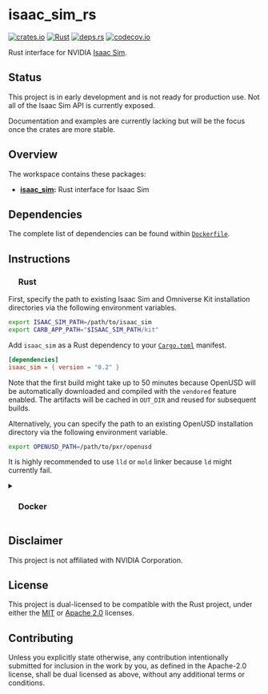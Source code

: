 # isaac_sim_rs

<p align="left">
  <a href="https://crates.io/crates/isaac_sim">                                        <img alt="crates.io"  src="https://img.shields.io/crates/v/isaac_sim.svg"></a>
  <!-- <a href="https://docs.rs/isaac_sim">                                                 <img alt="docs.rs"    src="https://docs.rs/isaac_sim/badge.svg"></a> -->
  <a href="https://github.com/AndrejOrsula/isaac_sim_rs/actions/workflows/rust.yml">   <img alt="Rust"       src="https://github.com/AndrejOrsula/isaac_sim_rs/actions/workflows/rust.yml/badge.svg"></a>
  <!-- <a href="https://github.com/AndrejOrsula/isaac_sim_rs/actions/workflows/docker.yml"> <img alt="Docker"     src="https://github.com/AndrejOrsula/isaac_sim_rs/actions/workflows/docker.yml/badge.svg"></a> -->
  <a href="https://deps.rs/repo/github/AndrejOrsula/isaac_sim_rs">                     <img alt="deps.rs"    src="https://deps.rs/repo/github/AndrejOrsula/isaac_sim_rs/status.svg"></a>
  <a href="https://codecov.io/gh/AndrejOrsula/isaac_sim_rs">                           <img alt="codecov.io" src="https://codecov.io/gh/AndrejOrsula/isaac_sim_rs/branch/main/graph/badge.svg"></a>
</p>

Rust interface for NVIDIA [Isaac Sim](https://developer.nvidia.com/isaac-sim).

## Status

This project is in early development and is not ready for production use. Not all of the Isaac Sim API is currently exposed.

Documentation and examples are currently lacking but will be the focus once the crates are more stable.

## Overview

The workspace contains these packages:

- **[isaac_sim](isaac_sim):** Rust interface for Isaac Sim

## Dependencies

The complete list of dependencies can be found within [`Dockerfile`](Dockerfile).

## Instructions

### <a href="#-rust"><img src="https://rustacean.net/assets/rustacean-flat-noshadow.svg" width="16" height="16"></a> Rust

First, specify the path to existing Isaac Sim and Omniverse Kit installation directories via the following environment variables.

```bash
export ISAAC_SIM_PATH=/path/to/isaac_sim
export CARB_APP_PATH="$ISAAC_SIM_PATH/kit"
```

Add `isaac_sim` as a Rust dependency to your [`Cargo.toml`](https://doc.rust-lang.org/cargo/reference/manifest.html) manifest.

```toml
[dependencies]
isaac_sim = { version = "0.2" }
```

Note that the first build might take up to 50 minutes because OpenUSD will be automatically downloaded and compiled with the `vendored` feature enabled. The artifacts will be cached in `OUT_DIR` and reused for subsequent builds.

Alternatively, you can specify the path to an existing OpenUSD installation directory via the following environment variable.

```bash
export OPENUSD_PATH=/path/to/pxr/openusd
```

It is highly recommended to use `lld` or `mold` linker because `ld` might currently fail.

<details>
<summary><h3><a href="#-docker"><img src="https://www.svgrepo.com/show/448221/docker.svg" width="16" height="16"></a> Docker</h3></summary>

> To install [Docker](https://docs.docker.com/get-docker) on your system, you can run [`.docker/host/install_docker.bash`](.docker/host/install_docker.bash) to configure Docker with NVIDIA GPU support.
>
> ```bash
> .docker/host/install_docker.bash
> ```

By running the Docker container, you are implicitly agreeing to the [NVIDIA Omniverse EULA](https://docs.omniverse.nvidia.com/platform/latest/common/NVIDIA_Omniverse_License_Agreement.html). If you do not agree to this license agreement, do not use this container.

#### Build Image

In order to pull the base [Isaac Sim](https://catalog.ngc.nvidia.com/orgs/nvidia/containers/isaac-sim) image from the [NGC registry](https://ngc.nvidia.com), you must first create an account and [generate an API key](https://ngc.nvidia.com/setup/api-key) in order to authenticate with the registry.

```bash
docker login nvcr.io
```

To build a new Docker image from [`Dockerfile`](Dockerfile), you can run [`.docker/build.bash`](.docker/build.bash) as shown below.

```bash
.docker/build.bash ${TAG:-latest} ${BUILD_ARGS}
```

#### Run Container

To run the Docker container, you can use [`.docker/run.bash`](.docker/run.bash) as shown below.

```bash
.docker/run.bash ${TAG:-latest} ${CMD}
```

#### Run Dev Container

To run the Docker container in a development mode (source code mounted as a volume), you can use [`.docker/dev.bash`](.docker/dev.bash) as shown below.

```bash
.docker/dev.bash ${TAG:-latest} ${CMD}
```

As an alternative, VS Code users familiar with [Dev Containers](https://code.visualstudio.com/docs/devcontainers/containers) can modify the included [`.devcontainer/devcontainer.json`](.devcontainer/devcontainer.json) to their needs. For convenience, [`.devcontainer/open.bash`](.devcontainer/open.bash) script is available to open this repository as a Dev Container in VS Code.

```bash
.devcontainer/open.bash
```

#### Join Container

To join a running Docker container from another terminal, you can use [`.docker/join.bash`](.docker/join.bash) as shown below.

```bash
.docker/join.bash ${CMD:-bash}
```

</details>

## Disclaimer

This project is not affiliated with NVIDIA Corporation.

## License

This project is dual-licensed to be compatible with the Rust project, under either the [MIT](LICENSE-MIT) or [Apache 2.0](LICENSE-APACHE) licenses.

## Contributing

Unless you explicitly state otherwise, any contribution intentionally submitted for inclusion in the work by you, as defined in the Apache-2.0 license, shall be dual licensed as above, without any additional terms or conditions.
